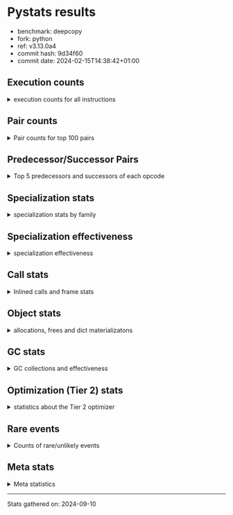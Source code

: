 
# Pystats results

- benchmark: deepcopy
- fork: python
- ref: v3.13.0a4
- commit hash: 9d34f60
- commit date: 2024-02-15T14:38:42+01:00

## Execution counts

<details>
<summary> execution counts for all instructions </summary>

|Name | Count | Self | Cumulative | Miss ratio | 
|---|---:|---:|---:|---:|
| LOAD_FAST | 503,443,480 | 20.7% | 20.7% |  |
| STORE_FAST | 251,129,980 | 10.3% | 31.0% |  |
| LOAD_FAST_LOAD_FAST | 221,023,140 | 9.1% | 40.1% |  |
| LOAD_GLOBAL_BUILTIN | 122,674,900 | 5.0% | 45.1% |  |
| POP_JUMP_IF_FALSE | 99,737,600 | 4.1% | 49.2% |  |
| RESUME_CHECK | 98,508,880 | 4.0% | 53.3% | 0.0% |
| LOAD_ATTR_METHOD_NO_DICT | 94,658,280 | 3.9% | 57.2% |  |
| RETURN_VALUE | 88,351,300 | 3.6% | 60.8% |  |
| IS_OP | 87,081,180 | 3.6% | 64.4% |  |
| CALL_METHOD_DESCRIPTOR_FAST | 84,541,320 | 3.5% | 67.8% |  |
| CALL_BUILTIN_O | 82,697,800 | 3.4% | 71.2% |  |
| PUSH_NULL | 73,487,300 | 3.0% | 74.3% |  |
| LOAD_GLOBAL_MODULE | 57,263,980 | 2.4% | 76.6% |  |
| CALL_PY_WITH_DEFAULTS | 53,873,260 | 2.2% | 78.8% | 13.8% |
| POP_JUMP_IF_NONE | 50,257,940 | 2.1% | 80.9% |  |
| POP_JUMP_IF_NOT_NONE | 45,629,440 | 1.9% | 82.8% |  |
| JUMP_FORWARD | 45,301,780 | 1.9% | 84.6% |  |
| CALL_TYPE_1 | 41,451,460 | 1.7% | 86.3% |  |
| CALL_PY_EXACT_ARGS | 41,078,600 | 1.7% | 88.0% | 14.6% |
| ENTER_EXECUTOR | 36,367,580 | 1.5% | 89.5% |  |
| POP_TOP | 32,031,020 | 1.3% | 90.8% |  |
| STORE_SUBSCR_DICT | 27,729,600 | 1.1% | 92.0% |  |
| LOAD_CONST | 11,881,120 | 0.5% | 92.4% |  |
| GET_ITER | 10,363,780 | 0.4% | 92.9% |  |
| RETURN_CONST | 8,929,520 | 0.4% | 93.2% |  |
| NOP | 8,888,580 | 0.4% | 93.6% |  |
| BINARY_SUBSCR_DICT | 8,888,220 | 0.4% | 94.0% |  |
| BUILD_LIST | 8,847,940 | 0.4% | 94.3% |  |
| TO_BOOL_BOOL | 8,847,100 | 0.4% | 94.7% |  |
| LOAD_DEREF | 7,578,400 | 0.3% | 95.0% |  |
| CALL | 7,462,220 | 0.3% | 95.3% |  |
| LOAD_ATTR | 6,353,200 | 0.3% | 95.6% |  |
| CALL_BUILTIN_FAST | 6,348,600 | 0.3% | 95.8% |  |
| BUILD_MAP | 6,307,920 | 0.3% | 96.1% |  |
| FOR_ITER_TUPLE | 5,817,300 | 0.2% | 96.3% |  |
| LOAD_ATTR_MODULE | 5,654,520 | 0.2% | 96.6% |  |
| FOR_ITER_LIST | 5,079,560 | 0.2% | 96.8% |  |
| CALL_LIST_APPEND | 5,078,980 | 0.2% | 97.0% |  |
| FOR_ITER | 5,042,040 | 0.2% | 97.2% |  |
| STORE_FAST_STORE_FAST | 5,038,820 | 0.2% | 97.4% |  |
| UNPACK_SEQUENCE_TWO_TUPLE | 5,038,720 | 0.2% | 97.6% |  |
| CHECK_EXC_MATCH | 3,809,280 | 0.2% | 97.8% |  |
| POP_EXCEPT | 3,809,280 | 0.2% | 97.9% |  |
| PUSH_EXC_INFO | 3,809,280 | 0.2% | 98.1% |  |
| LIST_APPEND | 3,809,280 | 0.2% | 98.2% |  |
| CALL_FUNCTION_EX | 3,768,800 | 0.2% | 98.4% |  |
| CALL_METHOD_DESCRIPTOR_NOARGS | 3,768,260 | 0.2% | 98.5% |  |
| INTERPRETER_EXIT | 2,539,700 | 0.1% | 98.6% |  |
| MAKE_CELL | 2,539,600 | 0.1% | 98.7% |  |
| SWAP | 2,539,520 | 0.1% | 98.9% |  |
| LIST_EXTEND | 2,498,960 | 0.1% | 99.0% |  |
| CALL_INTRINSIC_1 | 2,498,800 | 0.1% | 99.1% |  |
| CALL_ISINSTANCE | 2,498,500 | 0.1% | 99.2% |  |
| BINARY_OP_SUBTRACT_FLOAT | 2,457,680 | 0.1% | 99.3% |  |
| BINARY_OP_ADD_FLOAT | 2,457,560 | 0.1% | 99.4% | 0.0% |
| TO_BOOL | 1,271,080 | 0.1% | 99.4% |  |
| STORE_FAST_LOAD_FAST | 1,270,200 | 0.1% | 99.5% |  |
| COPY_FREE_VARS | 1,270,080 | 0.1% | 99.5% |  |
| BUILD_TUPLE | 1,270,000 | 0.1% | 99.6% |  |
| POP_JUMP_IF_TRUE | 1,270,000 | 0.1% | 99.6% |  |
| LOAD_FAST_AND_CLEAR | 1,269,760 | 0.1% | 99.7% |  |
| TO_BOOL_NONE | 1,269,720 | 0.1% | 99.7% |  |
| MAKE_FUNCTION | 1,229,120 | 0.1% | 99.8% |  |
| SET_FUNCTION_ATTRIBUTE | 1,228,960 | 0.1% | 99.8% |  |
| RETURN_GENERATOR | 1,228,800 | 0.1% | 99.9% |  |
| YIELD_VALUE | 1,228,800 | 0.1% | 99.9% |  |
| STORE_ATTR_INSTANCE_VALUE | 956,600 | 0.0% | 100.0% | 77.7% |
| FOR_ITER_RANGE | 289,040 | 0.0% | 100.0% |  |
| CALL_BUILTIN_CLASS | 123,420 | 0.0% | 100.0% |  |
| LOAD_ATTR_INSTANCE_VALUE | 123,120 | 0.0% | 100.0% |  |
| STORE_SUBSCR_LIST_INT | 123,120 | 0.0% | 100.0% |  |
| LOAD_ATTR_METHOD_WITH_VALUES | 41,000 | 0.0% | 100.0% | 7.8% |
| CALL_TUPLE_1 | 40,940 | 0.0% | 100.0% |  |
| JUMP_BACKWARD | 5,440 | 0.0% | 100.0% |  |
| LOAD_GLOBAL | 3,100 | 0.0% | 100.0% |  |
| STORE_SUBSCR | 680 | 0.0% | 100.0% |  |
| RESUME | 660 | 0.0% | 100.0% | 3.0% |
| BINARY_OP | 440 | 0.0% | 100.0% |  |
| STORE_NAME | 400 | 0.0% | 100.0% |  |
| STORE_ATTR | 300 | 0.0% | 100.0% |  |
| BINARY_SUBSCR | 200 | 0.0% | 100.0% |  |
| UNPACK_SEQUENCE | 200 | 0.0% | 100.0% |  |
| BUILD_CONST_KEY_MAP | 160 | 0.0% | 100.0% |  |
| CALL_ALLOC_AND_ENTER_INIT | 120 | 0.0% | 100.0% | 33.3% |
| EXIT_INIT_CHECK | 80 | 0.0% | 100.0% |  |
| LOAD_BUILD_CLASS | 80 | 0.0% | 100.0% |  |
| LOAD_NAME | 80 | 0.0% | 100.0% |  |
| STORE_DEREF | 80 | 0.0% | 100.0% |  |
| CALL_BUILTIN_FAST_WITH_KEYWORDS | 60 | 0.0% | 100.0% |  |


</details>

## Pair counts

<details>
<summary> Pair counts for top 100 pairs </summary>

|Pair | Count | Self | Cumulative | 
|---|---:|---:|---:|
| LOAD_GLOBAL_BUILTIN LOAD_FAST | 113,704,480 | 4.7% | 4.7% |
| STORE_FAST LOAD_FAST | 104,653,540 | 4.3% | 9.0% |
| LOAD_FAST RETURN_VALUE | 87,081,220 | 3.6% | 12.5% |
| LOAD_FAST_LOAD_FAST IS_OP | 85,811,420 | 3.5% | 16.1% |
| IS_OP POP_JUMP_IF_FALSE | 84,541,440 | 3.5% | 19.5% |
| CALL_METHOD_DESCRIPTOR_FAST STORE_FAST | 84,541,320 | 3.5% | 23.0% |
| LOAD_FAST CALL_BUILTIN_O | 64,634,160 | 2.7% | 25.7% |
| PUSH_NULL LOAD_FAST_LOAD_FAST | 57,755,120 | 2.4% | 28.0% |
| CALL_PY_WITH_DEFAULTS RESUME_CHECK | 53,733,060 | 2.2% | 30.3% |
| LOAD_FAST PUSH_NULL | 51,570,280 | 2.1% | 32.4% |
| STORE_FAST LOAD_FAST_LOAD_FAST | 50,955,220 | 2.1% | 34.5% |
| LOAD_FAST POP_JUMP_IF_NONE | 50,257,940 | 2.1% | 36.5% |
| LOAD_ATTR_METHOD_NO_DICT LOAD_FAST | 47,800,160 | 2.0% | 38.5% |
| POP_JUMP_IF_NONE LOAD_FAST | 47,718,400 | 2.0% | 40.5% |
| CALL_BUILTIN_O STORE_FAST | 46,899,100 | 1.9% | 42.4% |
| LOAD_FAST LOAD_ATTR_METHOD_NO_DICT | 46,858,000 | 1.9% | 44.3% |
| RETURN_VALUE STORE_FAST | 46,489,680 | 1.9% | 46.2% |
| LOAD_FAST POP_JUMP_IF_NOT_NONE | 45,629,440 | 1.9% | 48.1% |
| RESUME_CHECK LOAD_GLOBAL_BUILTIN | 45,629,320 | 1.9% | 50.0% |
| STORE_FAST JUMP_FORWARD | 43,991,040 | 1.8% | 51.8% |
| STORE_FAST LOAD_GLOBAL_MODULE | 43,910,440 | 1.8% | 53.6% |
| POP_JUMP_IF_NOT_NONE LOAD_FAST | 43,089,920 | 1.8% | 55.3% |
| LOAD_ATTR_METHOD_NO_DICT LOAD_FAST_LOAD_FAST | 43,089,860 | 1.8% | 57.1% |
| LOAD_FAST_LOAD_FAST CALL_METHOD_DESCRIPTOR_FAST | 43,089,800 | 1.8% | 58.9% |
| POP_JUMP_IF_FALSE LOAD_GLOBAL_BUILTIN | 42,680,060 | 1.8% | 60.6% |
| POP_JUMP_IF_FALSE LOAD_FAST | 41,861,120 | 1.7% | 62.4% |
| CALL_TYPE_1 STORE_FAST | 41,451,460 | 1.7% | 64.1% |
| LOAD_FAST CALL_METHOD_DESCRIPTOR_FAST | 41,451,400 | 1.7% | 65.8% |
| LOAD_FAST CALL_TYPE_1 | 41,451,400 | 1.7% | 67.5% |
| LOAD_GLOBAL_MODULE LOAD_ATTR_METHOD_NO_DICT | 41,451,400 | 1.7% | 69.2% |
| JUMP_FORWARD LOAD_FAST_LOAD_FAST | 40,181,760 | 1.7% | 70.8% |
| CALL_PY_EXACT_ARGS RESUME_CHECK | 39,737,040 | 1.6% | 72.5% |
| LOAD_FAST_LOAD_FAST CALL_PY_EXACT_ARGS | 39,696,000 | 1.6% | 74.1% |
| RESUME_CHECK LOAD_FAST | 36,372,320 | 1.5% | 75.6% |
| LOAD_FAST_LOAD_FAST CALL_PY_WITH_DEFAULTS | 25,677,040 | 1.1% | 76.6% |
| ENTER_EXECUTOR CALL_PY_WITH_DEFAULTS | 23,099,120 | 0.9% | 77.6% |
| POP_TOP ENTER_EXECUTOR | 18,021,380 | 0.7% | 78.3% |
| CALL_BUILTIN_O POP_TOP | 16,793,560 | 0.7% | 79.0% |
| RETURN_VALUE CALL_BUILTIN_O | 16,793,520 | 0.7% | 79.7% |
| LOAD_FAST LOAD_GLOBAL_BUILTIN | 15,195,640 | 0.6% | 80.3% |
| POP_TOP LOAD_FAST | 11,427,840 | 0.5% | 80.8% |
| PUSH_NULL LOAD_FAST | 11,265,920 | 0.5% | 81.3% |
| CALL_BUILTIN_O STORE_SUBSCR_DICT | 10,116,720 | 0.4% | 81.7% |
| RETURN_VALUE LOAD_FAST_LOAD_FAST | 9,994,240 | 0.4% | 82.1% |
| LOAD_FAST_LOAD_FAST PUSH_NULL | 9,994,240 | 0.4% | 82.5% |
| RETURN_VALUE STORE_SUBSCR_DICT | 9,994,120 | 0.4% | 82.9% |
| STORE_SUBSCR_DICT ENTER_EXECUTOR | 9,993,220 | 0.4% | 83.3% |
| NOP LOAD_FAST | 8,888,320 | 0.4% | 83.7% |
| LOAD_GLOBAL_MODULE LOAD_FAST_LOAD_FAST | 8,888,220 | 0.4% | 84.1% |
| CALL_BUILTIN_O BINARY_SUBSCR_DICT | 8,888,120 | 0.4% | 84.4% |
| TO_BOOL_BOOL POP_JUMP_IF_FALSE | 8,847,100 | 0.4% | 84.8% |
| RETURN_CONST POP_TOP | 7,659,520 | 0.3% | 85.1% |
| LOAD_FAST_LOAD_FAST LOAD_FAST | 7,618,640 | 0.3% | 85.4% |
| POP_JUMP_IF_FALSE LOAD_FAST_LOAD_FAST | 7,618,560 | 0.3% | 85.7% |
| RESUME_CHECK NOP | 7,618,500 | 0.3% | 86.0% |
| LOAD_FAST STORE_SUBSCR_DICT | 7,618,440 | 0.3% | 86.3% |
| STORE_SUBSCR_DICT LOAD_GLOBAL_MODULE | 7,618,440 | 0.3% | 86.7% |
| STORE_SUBSCR_DICT LOAD_FAST | 7,577,460 | 0.3% | 87.0% |
| BUILD_MAP STORE_FAST | 6,307,840 | 0.3% | 87.2% |
| LOAD_FAST_LOAD_FAST LOAD_GLOBAL_BUILTIN | 6,307,640 | 0.3% | 87.5% |
| LOAD_ATTR_MODULE PUSH_NULL | 5,654,520 | 0.2% | 87.7% |
| LOAD_GLOBAL_MODULE LOAD_ATTR_MODULE | 5,654,220 | 0.2% | 88.0% |
| LOAD_FAST LOAD_ATTR | 5,079,340 | 0.2% | 88.2% |
| CALL_LIST_APPEND RETURN_CONST | 5,078,980 | 0.2% | 88.4% |
| LOAD_FAST CALL_LIST_APPEND | 5,078,920 | 0.2% | 88.6% |
| BINARY_SUBSCR_DICT LOAD_ATTR_METHOD_NO_DICT | 5,078,920 | 0.2% | 88.8% |
| JUMP_FORWARD LOAD_GLOBAL_BUILTIN | 5,078,820 | 0.2% | 89.0% |
| UNPACK_SEQUENCE_TWO_TUPLE STORE_FAST_STORE_FAST | 5,038,720 | 0.2% | 89.2% |
| FOR_ITER UNPACK_SEQUENCE_TWO_TUPLE | 5,038,620 | 0.2% | 89.4% |
| GET_ITER FOR_ITER | 5,038,260 | 0.2% | 89.6% |
| BUILD_LIST LOAD_FAST | 5,038,080 | 0.2% | 89.8% |
| LOAD_FAST GET_ITER | 5,038,080 | 0.2% | 90.0% |
| ENTER_EXECUTOR LOAD_FAST | 4,996,580 | 0.2% | 90.2% |
| LOAD_FAST LOAD_CONST | 3,809,300 | 0.2% | 90.4% |
| CHECK_EXC_MATCH POP_JUMP_IF_FALSE | 3,809,280 | 0.2% | 90.6% |
| RETURN_VALUE LIST_APPEND | 3,809,280 | 0.2% | 90.7% |
| POP_JUMP_IF_FALSE POP_TOP | 3,809,280 | 0.2% | 90.9% |
| BINARY_SUBSCR_DICT PUSH_EXC_INFO | 3,809,180 | 0.2% | 91.0% |
| LOAD_GLOBAL_BUILTIN CHECK_EXC_MATCH | 3,809,180 | 0.2% | 91.2% |
| CALL_BUILTIN_FAST STORE_FAST | 3,809,160 | 0.2% | 91.3% |
| PUSH_EXC_INFO LOAD_GLOBAL_BUILTIN | 3,809,080 | 0.2% | 91.5% |
| LOAD_CONST CALL_BUILTIN_FAST | 3,809,040 | 0.2% | 91.6% |
| LOAD_FAST TO_BOOL_BOOL | 3,809,040 | 0.2% | 91.8% |
| LIST_APPEND ENTER_EXECUTOR | 3,808,600 | 0.2% | 92.0% |
| STORE_FAST_STORE_FAST LOAD_FAST | 3,768,840 | 0.2% | 92.1% |
| LOAD_FAST BUILD_LIST | 3,768,640 | 0.2% | 92.3% |
| LOAD_FAST LOAD_DEREF | 3,768,320 | 0.2% | 92.4% |
| CALL_METHOD_DESCRIPTOR_NOARGS GET_ITER | 3,768,260 | 0.2% | 92.6% |
| RESUME_CHECK BUILD_MAP | 3,768,260 | 0.2% | 92.7% |
| LOAD_ATTR_METHOD_NO_DICT CALL_METHOD_DESCRIPTOR_NOARGS | 3,768,200 | 0.2% | 92.9% |
| PUSH_NULL CALL | 3,196,460 | 0.1% | 93.0% |
| ENTER_EXECUTOR FOR_ITER_TUPLE | 3,153,140 | 0.1% | 93.1% |
| FOR_ITER_TUPLE STORE_FAST | 2,662,980 | 0.1% | 93.3% |
| FOR_ITER_LIST STORE_FAST | 2,540,040 | 0.1% | 93.4% |
| LOAD_CONST LOAD_CONST | 2,539,760 | 0.1% | 93.5% |
| BUILD_LIST STORE_FAST | 2,539,540 | 0.1% | 93.6% |
| RESUME_CHECK BUILD_LIST | 2,539,540 | 0.1% | 93.7% |
| POP_EXCEPT RETURN_CONST | 2,539,520 | 0.1% | 93.8% |
| LOAD_ATTR STORE_FAST | 2,539,520 | 0.1% | 93.9% |
| POP_JUMP_IF_NOT_NONE BUILD_MAP | 2,539,520 | 0.1% | 94.0% |


</details>

## Predecessor/Successor Pairs

<details>
<summary> Top 5 predecessors and successors of each opcode </summary>

### BINARY_SUBSCR

<details>
<summary> Successors and predecessors for BINARY_SUBSCR </summary>

|Predecessors | Count | Percentage | 
|---|---:|---:|
| CALL | 100 | 50.0% |
| CALL_BUILTIN_O | 100 | 50.0% |

|Successors | Count | Percentage | 
|---|---:|---:|
| PUSH_EXC_INFO | 100 | 50.0% |
| BINARY_SUBSCR_DICT | 100 | 50.0% |


</details>

### CHECK_EXC_MATCH

<details>
<summary> Successors and predecessors for CHECK_EXC_MATCH </summary>

|Predecessors | Count | Percentage | 
|---|---:|---:|
| LOAD_GLOBAL_BUILTIN | 3,809,180 | 100.0% |
| LOAD_GLOBAL | 100 | 0.0% |

|Successors | Count | Percentage | 
|---|---:|---:|
| POP_JUMP_IF_FALSE | 3,809,280 | 100.0% |


</details>

### GET_ITER

<details>
<summary> Successors and predecessors for GET_ITER </summary>

|Predecessors | Count | Percentage | 
|---|---:|---:|
| LOAD_FAST | 5,038,080 | 48.6% |
| CALL_METHOD_DESCRIPTOR_NOARGS | 3,768,260 | 36.4% |
| CALL | 1,269,920 | 12.3% |
| LOAD_CONST | 164,100 | 1.6% |
| CALL_BUILTIN_CLASS | 123,420 | 1.2% |

|Successors | Count | Percentage | 
|---|---:|---:|
| FOR_ITER | 5,038,260 | 48.6% |
| FOR_ITER_LIST | 2,539,480 | 24.5% |
| LOAD_FAST_AND_CLEAR | 1,269,760 | 12.3% |
| CALL_PY_EXACT_ARGS | 1,228,760 | 11.9% |
| FOR_ITER_TUPLE | 164,060 | 1.6% |


</details>

### NOP

<details>
<summary> Successors and predecessors for NOP </summary>

|Predecessors | Count | Percentage | 
|---|---:|---:|
| RESUME_CHECK | 7,618,500 | 85.7% |
| STORE_FAST | 1,269,760 | 14.3% |
| POP_TOP | 240 | 0.0% |
| RESUME | 60 | 0.0% |
| JUMP_FORWARD | 20 | 0.0% |

|Successors | Count | Percentage | 
|---|---:|---:|
| LOAD_FAST | 8,888,320 | 100.0% |
| LOAD_DEREF | 240 | 0.0% |
| LOAD_FAST_LOAD_FAST | 20 | 0.0% |


</details>

### POP_EXCEPT

<details>
<summary> Successors and predecessors for POP_EXCEPT </summary>

|Predecessors | Count | Percentage | 
|---|---:|---:|
| STORE_SUBSCR_DICT | 2,539,460 | 66.7% |
| POP_TOP | 1,269,760 | 33.3% |
| STORE_SUBSCR | 60 | 0.0% |

|Successors | Count | Percentage | 
|---|---:|---:|
| RETURN_CONST | 2,539,520 | 66.7% |
| JUMP_FORWARD | 1,269,760 | 33.3% |


</details>

### POP_TOP

<details>
<summary> Successors and predecessors for POP_TOP </summary>

|Predecessors | Count | Percentage | 
|---|---:|---:|
| CALL_BUILTIN_O | 16,793,560 | 52.4% |
| RETURN_CONST | 7,659,520 | 23.9% |
| POP_JUMP_IF_FALSE | 3,809,280 | 11.9% |
| CALL | 1,270,100 | 4.0% |
| CACHE | 1,228,800 | 3.8% |

|Successors | Count | Percentage | 
|---|---:|---:|
| ENTER_EXECUTOR | 18,021,380 | 56.3% |
| LOAD_FAST | 11,427,840 | 35.7% |
| POP_EXCEPT | 1,269,760 | 4.0% |
| RESUME_CHECK | 1,228,780 | 3.8% |
| RETURN_CONST | 41,020 | 0.1% |


</details>

### PUSH_EXC_INFO

<details>
<summary> Successors and predecessors for PUSH_EXC_INFO </summary>

|Predecessors | Count | Percentage | 
|---|---:|---:|
| BINARY_SUBSCR_DICT | 3,809,180 | 100.0% |
| BINARY_SUBSCR | 100 | 0.0% |

|Successors | Count | Percentage | 
|---|---:|---:|
| LOAD_GLOBAL_BUILTIN | 3,809,080 | 100.0% |
| LOAD_GLOBAL | 200 | 0.0% |


</details>

### PUSH_NULL

<details>
<summary> Successors and predecessors for PUSH_NULL </summary>

|Predecessors | Count | Percentage | 
|---|---:|---:|
| LOAD_FAST | 51,570,280 | 70.2% |
| LOAD_FAST_LOAD_FAST | 9,994,240 | 13.6% |
| LOAD_ATTR_MODULE | 5,654,520 | 7.7% |
| LOAD_DEREF | 2,499,120 | 3.4% |
| LOAD_ATTR | 2,498,860 | 3.4% |

|Successors | Count | Percentage | 
|---|---:|---:|
| LOAD_FAST_LOAD_FAST | 57,755,120 | 78.6% |
| LOAD_FAST | 11,265,920 | 15.3% |
| CALL | 3,196,460 | 4.3% |
| LOAD_CONST | 1,269,760 | 1.7% |
| CALL_ALLOC_AND_ENTER_INIT | 40 | 0.0% |


</details>

### RETURN_VALUE

<details>
<summary> Successors and predecessors for RETURN_VALUE </summary>

|Predecessors | Count | Percentage | 
|---|---:|---:|
| LOAD_FAST | 87,081,220 | 98.6% |
| CALL_FUNCTION_EX | 1,228,800 | 1.4% |
| BUILD_TUPLE | 40,960 | 0.0% |
| RETURN_VALUE | 240 | 0.0% |
| EXIT_INIT_CHECK | 80 | 0.0% |

|Successors | Count | Percentage | 
|---|---:|---:|
| STORE_FAST | 46,489,680 | 52.6% |
| CALL_BUILTIN_O | 16,793,520 | 19.0% |
| LOAD_FAST_LOAD_FAST | 9,994,240 | 11.3% |
| STORE_SUBSCR_DICT | 9,994,120 | 11.3% |
| LIST_APPEND | 3,809,280 | 4.3% |


</details>

### STORE_SUBSCR

<details>
<summary> Successors and predecessors for STORE_SUBSCR </summary>

|Predecessors | Count | Percentage | 
|---|---:|---:|
| CALL | 200 | 29.4% |
| CALL_BUILTIN_O | 200 | 29.4% |
| RETURN_VALUE | 120 | 17.6% |
| LOAD_FAST | 120 | 17.6% |
| LOAD_CONST | 40 | 5.9% |

|Successors | Count | Percentage | 
|---|---:|---:|
| STORE_SUBSCR_DICT | 320 | 47.1% |
| LOAD_FAST | 140 | 20.6% |
| POP_EXCEPT | 60 | 8.8% |
| JUMP_BACKWARD | 60 | 8.8% |
| LOAD_GLOBAL | 60 | 8.8% |


</details>

### TO_BOOL

<details>
<summary> Successors and predecessors for TO_BOOL </summary>

|Predecessors | Count | Percentage | 
|---|---:|---:|
| LOAD_FAST | 1,270,080 | 99.9% |
| TO_BOOL | 700 | 0.1% |
| CALL | 160 | 0.0% |
| CALL_BUILTIN_FAST | 80 | 0.0% |
| CALL_ISINSTANCE | 60 | 0.0% |

|Successors | Count | Percentage | 
|---|---:|---:|
| POP_JUMP_IF_FALSE | 1,270,060 | 99.9% |
| TO_BOOL | 700 | 0.1% |
| TO_BOOL_BOOL | 260 | 0.0% |
| TO_BOOL_NONE | 40 | 0.0% |
| POP_JUMP_IF_TRUE | 20 | 0.0% |


</details>

### BINARY_OP

<details>
<summary> Successors and predecessors for BINARY_OP </summary>

|Predecessors | Count | Percentage | 
|---|---:|---:|
| LOAD_CONST | 160 | 36.4% |
| LOAD_FAST | 160 | 36.4% |
| BINARY_OP | 80 | 18.2% |
| BINARY_OP_SUBTRACT_FLOAT | 40 | 9.1% |

|Successors | Count | Percentage | 
|---|---:|---:|
| STORE_FAST | 160 | 36.4% |
| BINARY_OP | 80 | 18.2% |
| LOAD_CONST | 80 | 18.2% |
| BINARY_OP_SUBTRACT_FLOAT | 80 | 18.2% |
| BINARY_OP_ADD_FLOAT | 40 | 9.1% |


</details>

### BUILD_CONST_KEY_MAP

<details>
<summary> Successors and predecessors for BUILD_CONST_KEY_MAP </summary>

|Predecessors | Count | Percentage | 
|---|---:|---:|
| LOAD_CONST | 160 | 100.0% |

|Successors | Count | Percentage | 
|---|---:|---:|
| STORE_FAST | 160 | 100.0% |


</details>

### BUILD_LIST

<details>
<summary> Successors and predecessors for BUILD_LIST </summary>

|Predecessors | Count | Percentage | 
|---|---:|---:|
| LOAD_FAST | 3,768,640 | 42.6% |
| RESUME_CHECK | 2,539,540 | 28.7% |
| LOAD_FAST_LOAD_FAST | 1,269,760 | 14.4% |
| SWAP | 1,269,760 | 14.4% |
| LOAD_CONST | 160 | 0.0% |

|Successors | Count | Percentage | 
|---|---:|---:|
| LOAD_FAST | 5,038,080 | 56.9% |
| STORE_FAST | 2,539,540 | 28.7% |
| SWAP | 1,269,760 | 14.4% |
| LOAD_CONST | 320 | 0.0% |
| LOAD_DEREF | 240 | 0.0% |


</details>

### BUILD_MAP

<details>
<summary> Successors and predecessors for BUILD_MAP </summary>

|Predecessors | Count | Percentage | 
|---|---:|---:|
| RESUME_CHECK | 3,768,260 | 59.7% |
| POP_JUMP_IF_NOT_NONE | 2,539,520 | 40.3% |
| LOAD_CONST | 80 | 0.0% |
| RESUME | 60 | 0.0% |

|Successors | Count | Percentage | 
|---|---:|---:|
| STORE_FAST | 6,307,840 | 100.0% |
| LOAD_CONST | 80 | 0.0% |


</details>

### BUILD_TUPLE

<details>
<summary> Successors and predecessors for BUILD_TUPLE </summary>

|Predecessors | Count | Percentage | 
|---|---:|---:|
| LOAD_FAST | 1,229,040 | 96.8% |
| LOAD_ATTR | 40,960 | 3.2% |

|Successors | Count | Percentage | 
|---|---:|---:|
| LOAD_CONST | 1,228,960 | 96.8% |
| RETURN_VALUE | 40,960 | 3.2% |
| LOAD_FAST | 80 | 0.0% |


</details>

### CALL

<details>
<summary> Successors and predecessors for CALL </summary>

|Predecessors | Count | Percentage | 
|---|---:|---:|
| PUSH_NULL | 3,196,460 | 42.8% |
| ENTER_EXECUTOR | 1,719,340 | 23.0% |
| LOAD_FAST | 1,271,280 | 17.0% |
| LOAD_FAST_LOAD_FAST | 1,270,520 | 17.0% |
| CALL | 3,540 | 0.0% |

|Successors | Count | Percentage | 
|---|---:|---:|
| STORE_FAST | 2,458,240 | 32.9% |
| LOAD_FAST | 2,457,760 | 32.9% |
| POP_TOP | 1,270,100 | 17.0% |
| GET_ITER | 1,269,920 | 17.0% |
| CALL | 3,540 | 0.0% |


</details>

### CALL_FUNCTION_EX

<details>
<summary> Successors and predecessors for CALL_FUNCTION_EX </summary>

|Predecessors | Count | Percentage | 
|---|---:|---:|
| CALL_INTRINSIC_1 | 2,498,800 | 66.3% |
| LOAD_FAST | 1,270,000 | 33.7% |

|Successors | Count | Percentage | 
|---|---:|---:|
| MAKE_CELL | 1,269,840 | 33.7% |
| RESUME_CHECK | 1,228,900 | 32.6% |
| RETURN_VALUE | 1,228,800 | 32.6% |
| STORE_FAST | 40,960 | 1.1% |
| COPY_FREE_VARS | 240 | 0.0% |


</details>

### CALL_INTRINSIC_1

<details>
<summary> Successors and predecessors for CALL_INTRINSIC_1 </summary>

|Predecessors | Count | Percentage | 
|---|---:|---:|
| LIST_EXTEND | 2,498,800 | 100.0% |

|Successors | Count | Percentage | 
|---|---:|---:|
| CALL_FUNCTION_EX | 2,498,800 | 100.0% |


</details>

### COPY_FREE_VARS

<details>
<summary> Successors and predecessors for COPY_FREE_VARS </summary>

|Predecessors | Count | Percentage | 
|---|---:|---:|
| CALL_PY_EXACT_ARGS | 1,228,780 | 96.7% |
| CACHE | 41,040 | 3.2% |
| CALL_FUNCTION_EX | 240 | 0.0% |
| CALL | 20 | 0.0% |

|Successors | Count | Percentage | 
|---|---:|---:|
| RETURN_GENERATOR | 1,228,800 | 96.7% |
| RESUME_CHECK | 41,180 | 3.2% |
| RESUME | 100 | 0.0% |


</details>

### ENTER_EXECUTOR

<details>
<summary> Successors and predecessors for ENTER_EXECUTOR </summary>

|Predecessors | Count | Percentage | 
|---|---:|---:|
| POP_TOP | 18,021,380 | 49.6% |
| STORE_SUBSCR_DICT | 9,993,220 | 27.5% |
| LIST_APPEND | 3,808,600 | 10.5% |
| STORE_FAST | 2,538,160 | 7.0% |
| POP_JUMP_IF_TRUE | 1,228,680 | 3.4% |

|Successors | Count | Percentage | 
|---|---:|---:|
| CALL_PY_WITH_DEFAULTS | 23,099,120 | 63.5% |
| LOAD_FAST | 4,996,580 | 13.7% |
| FOR_ITER_TUPLE | 3,153,140 | 8.7% |
| FOR_ITER_LIST | 2,539,440 | 7.0% |
| CALL | 1,719,340 | 4.7% |


</details>

### FOR_ITER

<details>
<summary> Successors and predecessors for FOR_ITER </summary>

|Predecessors | Count | Percentage | 
|---|---:|---:|
| GET_ITER | 5,038,260 | 99.9% |
| FOR_ITER | 2,200 | 0.0% |
| JUMP_BACKWARD | 1,520 | 0.0% |
| SWAP | 40 | 0.0% |
| LOAD_FAST | 20 | 0.0% |

|Successors | Count | Percentage | 
|---|---:|---:|
| UNPACK_SEQUENCE_TWO_TUPLE | 5,038,620 | 99.9% |
| FOR_ITER | 2,200 | 0.0% |
| LOAD_FAST | 540 | 0.0% |
| STORE_FAST | 200 | 0.0% |
| UNPACK_SEQUENCE | 200 | 0.0% |


</details>

### IS_OP

<details>
<summary> Successors and predecessors for IS_OP </summary>

|Predecessors | Count | Percentage | 
|---|---:|---:|
| LOAD_FAST_LOAD_FAST | 85,811,420 | 98.5% |
| LOAD_CONST | 1,269,760 | 1.5% |

|Successors | Count | Percentage | 
|---|---:|---:|
| POP_JUMP_IF_FALSE | 84,541,440 | 97.1% |
| POP_JUMP_IF_TRUE | 1,269,980 | 1.5% |
| STORE_FAST | 1,269,760 | 1.5% |


</details>

### JUMP_BACKWARD

<details>
<summary> Successors and predecessors for JUMP_BACKWARD </summary>

|Predecessors | Count | Percentage | 
|---|---:|---:|
| STORE_FAST | 1,360 | 25.0% |
| POP_TOP | 1,020 | 18.8% |
| STORE_SUBSCR_DICT | 960 | 17.6% |
| LIST_APPEND | 680 | 12.5% |
| FOR_ITER_TUPLE | 680 | 12.5% |

|Successors | Count | Percentage | 
|---|---:|---:|
| FOR_ITER | 1,520 | 27.9% |
| FOR_ITER_RANGE | 1,500 | 27.6% |
| FOR_ITER_TUPLE | 1,500 | 27.6% |
| FOR_ITER_LIST | 600 | 11.0% |
| ENTER_EXECUTOR | 320 | 5.9% |


</details>

### JUMP_FORWARD

<details>
<summary> Successors and predecessors for JUMP_FORWARD </summary>

|Predecessors | Count | Percentage | 
|---|---:|---:|
| STORE_FAST | 43,991,040 | 97.1% |
| POP_EXCEPT | 1,269,760 | 2.8% |
| POP_TOP | 40,960 | 0.1% |
| POP_JUMP_IF_TRUE | 20 | 0.0% |

|Successors | Count | Percentage | 
|---|---:|---:|
| LOAD_FAST_LOAD_FAST | 40,181,760 | 88.7% |
| LOAD_GLOBAL_BUILTIN | 5,078,820 | 11.2% |
| LOAD_FAST | 40,960 | 0.1% |
| LOAD_GLOBAL | 220 | 0.0% |
| NOP | 20 | 0.0% |


</details>

### LIST_APPEND

<details>
<summary> Successors and predecessors for LIST_APPEND </summary>

|Predecessors | Count | Percentage | 
|---|---:|---:|
| RETURN_VALUE | 3,809,280 | 100.0% |

|Successors | Count | Percentage | 
|---|---:|---:|
| ENTER_EXECUTOR | 3,808,600 | 100.0% |
| JUMP_BACKWARD | 680 | 0.0% |


</details>

### LIST_EXTEND

<details>
<summary> Successors and predecessors for LIST_EXTEND </summary>

|Predecessors | Count | Percentage | 
|---|---:|---:|
| LOAD_FAST | 2,498,560 | 100.0% |
| LOAD_DEREF | 240 | 0.0% |
| LOAD_CONST | 160 | 0.0% |

|Successors | Count | Percentage | 
|---|---:|---:|
| CALL_INTRINSIC_1 | 2,498,800 | 100.0% |
| LOAD_CONST | 160 | 0.0% |


</details>

### LOAD_ATTR

<details>
<summary> Successors and predecessors for LOAD_ATTR </summary>

|Predecessors | Count | Percentage | 
|---|---:|---:|
| LOAD_FAST | 5,079,340 | 79.9% |
| LOAD_GLOBAL_MODULE | 1,270,080 | 20.0% |
| LOAD_ATTR | 3,220 | 0.1% |
| LOAD_GLOBAL | 400 | 0.0% |
| BINARY_SUBSCR_DICT | 120 | 0.0% |

|Successors | Count | Percentage | 
|---|---:|---:|
| STORE_FAST | 2,539,520 | 40.0% |
| PUSH_NULL | 2,498,860 | 39.3% |
| LOAD_ATTR_METHOD_NO_DICT | 1,269,960 | 20.0% |
| BUILD_TUPLE | 40,960 | 0.6% |
| LOAD_ATTR | 3,220 | 0.1% |


</details>

### LOAD_CONST

<details>
<summary> Successors and predecessors for LOAD_CONST </summary>

|Predecessors | Count | Percentage | 
|---|---:|---:|
| LOAD_FAST | 3,809,300 | 32.1% |
| LOAD_CONST | 2,539,760 | 21.4% |
| LOAD_DEREF | 1,310,720 | 11.0% |
| PUSH_NULL | 1,269,760 | 10.7% |
| BUILD_TUPLE | 1,228,960 | 10.3% |

|Successors | Count | Percentage | 
|---|---:|---:|
| CALL_BUILTIN_FAST | 3,809,040 | 32.1% |
| LOAD_CONST | 2,539,760 | 21.4% |
| IS_OP | 1,269,760 | 10.7% |
| CALL_BUILTIN_O | 1,269,680 | 10.7% |
| MAKE_FUNCTION | 1,229,120 | 10.3% |


</details>

### LOAD_DEREF

<details>
<summary> Successors and predecessors for LOAD_DEREF </summary>

|Predecessors | Count | Percentage | 
|---|---:|---:|
| LOAD_FAST | 3,768,320 | 49.7% |
| RESUME_CHECK | 1,310,840 | 17.3% |
| POP_JUMP_IF_FALSE | 1,269,760 | 16.8% |
| STORE_FAST | 1,228,800 | 16.2% |
| NOP | 240 | 0.0% |

|Successors | Count | Percentage | 
|---|---:|---:|
| PUSH_NULL | 2,499,120 | 33.0% |
| CALL_PY_WITH_DEFAULTS | 2,498,440 | 33.0% |
| LOAD_CONST | 1,310,720 | 17.3% |
| LOAD_GLOBAL_BUILTIN | 1,269,680 | 16.8% |
| LIST_EXTEND | 240 | 0.0% |


</details>

### LOAD_FAST

<details>
<summary> Successors and predecessors for LOAD_FAST </summary>

|Predecessors | Count | Percentage | 
|---|---:|---:|
| LOAD_GLOBAL_BUILTIN | 113,704,480 | 22.6% |
| STORE_FAST | 104,653,540 | 20.8% |
| LOAD_ATTR_METHOD_NO_DICT | 47,800,160 | 9.5% |
| POP_JUMP_IF_NONE | 47,718,400 | 9.5% |
| POP_JUMP_IF_NOT_NONE | 43,089,920 | 8.6% |

|Successors | Count | Percentage | 
|---|---:|---:|
| RETURN_VALUE | 87,081,220 | 17.3% |
| CALL_BUILTIN_O | 64,634,160 | 12.8% |
| PUSH_NULL | 51,570,280 | 10.2% |
| POP_JUMP_IF_NONE | 50,257,940 | 10.0% |
| LOAD_ATTR_METHOD_NO_DICT | 46,858,000 | 9.3% |


</details>

### LOAD_FAST_AND_CLEAR

<details>
<summary> Successors and predecessors for LOAD_FAST_AND_CLEAR </summary>

|Predecessors | Count | Percentage | 
|---|---:|---:|
| GET_ITER | 1,269,760 | 100.0% |

|Successors | Count | Percentage | 
|---|---:|---:|
| SWAP | 1,269,760 | 100.0% |


</details>

### LOAD_FAST_LOAD_FAST

<details>
<summary> Successors and predecessors for LOAD_FAST_LOAD_FAST </summary>

|Predecessors | Count | Percentage | 
|---|---:|---:|
| PUSH_NULL | 57,755,120 | 26.1% |
| STORE_FAST | 50,955,220 | 23.1% |
| LOAD_ATTR_METHOD_NO_DICT | 43,089,860 | 19.5% |
| JUMP_FORWARD | 40,181,760 | 18.2% |
| RETURN_VALUE | 9,994,240 | 4.5% |

|Successors | Count | Percentage | 
|---|---:|---:|
| IS_OP | 85,811,420 | 38.8% |
| CALL_METHOD_DESCRIPTOR_FAST | 43,089,800 | 19.5% |
| CALL_PY_EXACT_ARGS | 39,696,000 | 18.0% |
| CALL_PY_WITH_DEFAULTS | 25,677,040 | 11.6% |
| PUSH_NULL | 9,994,240 | 4.5% |


</details>

### LOAD_GLOBAL

<details>
<summary> Successors and predecessors for LOAD_GLOBAL </summary>

|Predecessors | Count | Percentage | 
|---|---:|---:|
| STORE_FAST | 700 | 22.6% |
| LOAD_FAST | 600 | 19.4% |
| POP_JUMP_IF_FALSE | 340 | 11.0% |
| JUMP_FORWARD | 220 | 7.1% |
| PUSH_EXC_INFO | 200 | 6.5% |

|Successors | Count | Percentage | 
|---|---:|---:|
| LOAD_GLOBAL_BUILTIN | 1,020 | 32.9% |
| LOAD_FAST | 740 | 23.9% |
| LOAD_GLOBAL_MODULE | 520 | 16.8% |
| LOAD_ATTR | 400 | 12.9% |
| LOAD_FAST_LOAD_FAST | 140 | 4.5% |


</details>

### POP_JUMP_IF_FALSE

<details>
<summary> Successors and predecessors for POP_JUMP_IF_FALSE </summary>

|Predecessors | Count | Percentage | 
|---|---:|---:|
| IS_OP | 84,541,440 | 84.8% |
| TO_BOOL_BOOL | 8,847,100 | 8.9% |
| CHECK_EXC_MATCH | 3,809,280 | 3.8% |
| TO_BOOL | 1,270,060 | 1.3% |
| TO_BOOL_NONE | 1,269,720 | 1.3% |

|Successors | Count | Percentage | 
|---|---:|---:|
| LOAD_GLOBAL_BUILTIN | 42,680,060 | 42.8% |
| LOAD_FAST | 41,861,120 | 42.0% |
| LOAD_FAST_LOAD_FAST | 7,618,560 | 7.6% |
| POP_TOP | 3,809,280 | 3.8% |
| LOAD_DEREF | 1,269,760 | 1.3% |


</details>

### POP_JUMP_IF_NONE

<details>
<summary> Successors and predecessors for POP_JUMP_IF_NONE </summary>

|Predecessors | Count | Percentage | 
|---|---:|---:|
| LOAD_FAST | 50,257,940 | 100.0% |

|Successors | Count | Percentage | 
|---|---:|---:|
| LOAD_FAST | 47,718,400 | 94.9% |
| LOAD_GLOBAL_BUILTIN | 1,269,680 | 2.5% |
| LOAD_GLOBAL_MODULE | 1,269,680 | 2.5% |
| LOAD_GLOBAL | 160 | 0.0% |
| BUILD_LIST | 20 | 0.0% |


</details>

### POP_JUMP_IF_NOT_NONE

<details>
<summary> Successors and predecessors for POP_JUMP_IF_NOT_NONE </summary>

|Predecessors | Count | Percentage | 
|---|---:|---:|
| LOAD_FAST | 45,629,440 | 100.0% |

|Successors | Count | Percentage | 
|---|---:|---:|
| LOAD_FAST | 43,089,920 | 94.4% |
| BUILD_MAP | 2,539,520 | 5.6% |


</details>

### POP_JUMP_IF_TRUE

<details>
<summary> Successors and predecessors for POP_JUMP_IF_TRUE </summary>

|Predecessors | Count | Percentage | 
|---|---:|---:|
| IS_OP | 1,269,980 | 100.0% |
| TO_BOOL | 20 | 0.0% |

|Successors | Count | Percentage | 
|---|---:|---:|
| ENTER_EXECUTOR | 1,228,680 | 96.7% |
| LOAD_GLOBAL_BUILTIN | 40,920 | 3.2% |
| JUMP_BACKWARD | 340 | 0.0% |
| LOAD_GLOBAL | 40 | 0.0% |
| JUMP_FORWARD | 20 | 0.0% |


</details>

### RETURN_CONST

<details>
<summary> Successors and predecessors for RETURN_CONST </summary>

|Predecessors | Count | Percentage | 
|---|---:|---:|
| CALL_LIST_APPEND | 5,078,980 | 56.9% |
| POP_EXCEPT | 2,539,520 | 28.4% |
| FOR_ITER_TUPLE | 1,228,800 | 13.8% |
| STORE_ATTR_INSTANCE_VALUE | 41,080 | 0.5% |
| POP_TOP | 41,020 | 0.5% |

|Successors | Count | Percentage | 
|---|---:|---:|
| POP_TOP | 7,659,520 | 85.8% |
| INTERPRETER_EXIT | 1,269,920 | 14.2% |
| EXIT_INIT_CHECK | 80 | 0.0% |


</details>

### STORE_ATTR

<details>
<summary> Successors and predecessors for STORE_ATTR </summary>

|Predecessors | Count | Percentage | 
|---|---:|---:|
| LOAD_FAST_LOAD_FAST | 220 | 73.3% |
| LOAD_FAST | 80 | 26.7% |

|Successors | Count | Percentage | 
|---|---:|---:|
| STORE_ATTR_INSTANCE_VALUE | 140 | 46.7% |
| RETURN_CONST | 40 | 13.3% |
| LOAD_FAST_LOAD_FAST | 40 | 13.3% |
| LOAD_GLOBAL | 40 | 13.3% |
| LOAD_CONST | 20 | 6.7% |


</details>

### STORE_FAST

<details>
<summary> Successors and predecessors for STORE_FAST </summary>

|Predecessors | Count | Percentage | 
|---|---:|---:|
| CALL_METHOD_DESCRIPTOR_FAST | 84,541,320 | 33.7% |
| CALL_BUILTIN_O | 46,899,100 | 18.7% |
| RETURN_VALUE | 46,489,680 | 18.5% |
| CALL_TYPE_1 | 41,451,460 | 16.5% |
| BUILD_MAP | 6,307,840 | 2.5% |

|Successors | Count | Percentage | 
|---|---:|---:|
| LOAD_FAST | 104,653,540 | 41.7% |
| LOAD_FAST_LOAD_FAST | 50,955,220 | 20.3% |
| JUMP_FORWARD | 43,991,040 | 17.5% |
| LOAD_GLOBAL_MODULE | 43,910,440 | 17.5% |
| ENTER_EXECUTOR | 2,538,160 | 1.0% |


</details>

### STORE_FAST_LOAD_FAST

<details>
<summary> Successors and predecessors for STORE_FAST_LOAD_FAST </summary>

|Predecessors | Count | Percentage | 
|---|---:|---:|
| FOR_ITER_TUPLE | 1,270,160 | 100.0% |
| FOR_ITER | 40 | 0.0% |

|Successors | Count | Percentage | 
|---|---:|---:|
| PUSH_NULL | 1,270,200 | 100.0% |


</details>

### STORE_FAST_STORE_FAST

<details>
<summary> Successors and predecessors for STORE_FAST_STORE_FAST </summary>

|Predecessors | Count | Percentage | 
|---|---:|---:|
| UNPACK_SEQUENCE_TWO_TUPLE | 5,038,720 | 100.0% |
| UNPACK_SEQUENCE | 100 | 0.0% |

|Successors | Count | Percentage | 
|---|---:|---:|
| LOAD_FAST | 3,768,840 | 74.8% |
| LOAD_FAST_LOAD_FAST | 1,269,980 | 25.2% |


</details>

### SWAP

<details>
<summary> Successors and predecessors for SWAP </summary>

|Predecessors | Count | Percentage | 
|---|---:|---:|
| BUILD_LIST | 1,269,760 | 50.0% |
| LOAD_FAST_AND_CLEAR | 1,269,760 | 50.0% |

|Successors | Count | Percentage | 
|---|---:|---:|
| BUILD_LIST | 1,269,760 | 50.0% |
| FOR_ITER_TUPLE | 1,269,720 | 50.0% |
| FOR_ITER | 40 | 0.0% |


</details>

### UNPACK_SEQUENCE

<details>
<summary> Successors and predecessors for UNPACK_SEQUENCE </summary>

|Predecessors | Count | Percentage | 
|---|---:|---:|
| FOR_ITER | 200 | 100.0% |

|Successors | Count | Percentage | 
|---|---:|---:|
| STORE_FAST_STORE_FAST | 100 | 50.0% |
| UNPACK_SEQUENCE_TWO_TUPLE | 100 | 50.0% |


</details>

### RESUME

<details>
<summary> Successors and predecessors for RESUME </summary>

|Predecessors | Count | Percentage | 
|---|---:|---:|
| CALL | 200 | 30.3% |
| CALL_PY_WITH_DEFAULTS | 120 | 18.2% |
| COPY_FREE_VARS | 100 | 15.2% |
| CACHE | 80 | 12.1% |
| CALL_FUNCTION_EX | 60 | 9.1% |

|Successors | Count | Percentage | 
|---|---:|---:|
| LOAD_FAST | 180 | 27.3% |
| LOAD_DEREF | 120 | 18.2% |
| NOP | 60 | 9.1% |
| BUILD_LIST | 60 | 9.1% |
| BUILD_MAP | 60 | 9.1% |


</details>

### BINARY_OP_SUBTRACT_FLOAT

<details>
<summary> Successors and predecessors for BINARY_OP_SUBTRACT_FLOAT </summary>

|Predecessors | Count | Percentage | 
|---|---:|---:|
| LOAD_FAST | 2,457,600 | 100.0% |
| BINARY_OP | 80 | 0.0% |

|Successors | Count | Percentage | 
|---|---:|---:|
| BINARY_OP_ADD_FLOAT | 2,457,520 | 100.0% |
| STORE_FAST | 120 | 0.0% |
| BINARY_OP | 40 | 0.0% |


</details>

### BINARY_SUBSCR_DICT

<details>
<summary> Successors and predecessors for BINARY_SUBSCR_DICT </summary>

|Predecessors | Count | Percentage | 
|---|---:|---:|
| CALL_BUILTIN_O | 8,888,120 | 100.0% |
| BINARY_SUBSCR | 100 | 0.0% |

|Successors | Count | Percentage | 
|---|---:|---:|
| LOAD_ATTR_METHOD_NO_DICT | 5,078,920 | 57.1% |
| PUSH_EXC_INFO | 3,809,180 | 42.9% |
| LOAD_ATTR | 120 | 0.0% |


</details>

### CALL_BUILTIN_CLASS

<details>
<summary> Successors and predecessors for CALL_BUILTIN_CLASS </summary>

|Predecessors | Count | Percentage | 
|---|---:|---:|
| LOAD_CONST | 123,200 | 99.8% |
| LOAD_FAST | 120 | 0.1% |
| CALL | 100 | 0.1% |

|Successors | Count | Percentage | 
|---|---:|---:|
| GET_ITER | 123,420 | 100.0% |


</details>

### CALL_BUILTIN_O

<details>
<summary> Successors and predecessors for CALL_BUILTIN_O </summary>

|Predecessors | Count | Percentage | 
|---|---:|---:|
| LOAD_FAST | 64,634,160 | 78.2% |
| RETURN_VALUE | 16,793,520 | 20.3% |
| LOAD_CONST | 1,269,680 | 1.5% |
| CALL | 440 | 0.0% |

|Successors | Count | Percentage | 
|---|---:|---:|
| STORE_FAST | 46,899,100 | 56.7% |
| POP_TOP | 16,793,560 | 20.3% |
| STORE_SUBSCR_DICT | 10,116,720 | 12.2% |
| BINARY_SUBSCR_DICT | 8,888,120 | 10.7% |
| STORE_SUBSCR | 200 | 0.0% |


</details>

### CALL_LIST_APPEND

<details>
<summary> Successors and predecessors for CALL_LIST_APPEND </summary>

|Predecessors | Count | Percentage | 
|---|---:|---:|
| LOAD_FAST | 5,078,920 | 100.0% |
| CALL | 60 | 0.0% |

|Successors | Count | Percentage | 
|---|---:|---:|
| RETURN_CONST | 5,078,980 | 100.0% |


</details>

### CALL_METHOD_DESCRIPTOR_FAST

<details>
<summary> Successors and predecessors for CALL_METHOD_DESCRIPTOR_FAST </summary>

|Predecessors | Count | Percentage | 
|---|---:|---:|
| LOAD_FAST_LOAD_FAST | 43,089,800 | 51.0% |
| LOAD_FAST | 41,451,400 | 49.0% |
| CALL | 120 | 0.0% |

|Successors | Count | Percentage | 
|---|---:|---:|
| STORE_FAST | 84,541,320 | 100.0% |


</details>

### CALL_METHOD_DESCRIPTOR_NOARGS

<details>
<summary> Successors and predecessors for CALL_METHOD_DESCRIPTOR_NOARGS </summary>

|Predecessors | Count | Percentage | 
|---|---:|---:|
| LOAD_ATTR_METHOD_NO_DICT | 3,768,200 | 100.0% |
| CALL | 60 | 0.0% |

|Successors | Count | Percentage | 
|---|---:|---:|
| GET_ITER | 3,768,260 | 100.0% |


</details>

### CALL_PY_EXACT_ARGS

<details>
<summary> Successors and predecessors for CALL_PY_EXACT_ARGS </summary>

|Predecessors | Count | Percentage | 
|---|---:|---:|
| LOAD_FAST_LOAD_FAST | 39,696,000 | 96.6% |
| GET_ITER | 1,228,760 | 3.0% |
| CALL_PY_WITH_DEFAULTS | 112,800 | 0.3% |
| LOAD_FAST | 40,920 | 0.1% |
| CALL | 120 | 0.0% |

|Successors | Count | Percentage | 
|---|---:|---:|
| RESUME_CHECK | 39,737,040 | 96.7% |
| COPY_FREE_VARS | 1,228,780 | 3.0% |
| CALL_PY_WITH_DEFAULTS | 112,760 | 0.3% |
| RESUME | 20 | 0.0% |


</details>

### CALL_PY_WITH_DEFAULTS

<details>
<summary> Successors and predecessors for CALL_PY_WITH_DEFAULTS </summary>

|Predecessors | Count | Percentage | 
|---|---:|---:|
| LOAD_FAST_LOAD_FAST | 25,677,040 | 47.7% |
| ENTER_EXECUTOR | 23,099,120 | 42.9% |
| LOAD_DEREF | 2,498,440 | 4.6% |
| LOAD_FAST | 2,458,240 | 4.6% |
| CALL_PY_EXACT_ARGS | 112,760 | 0.2% |

|Successors | Count | Percentage | 
|---|---:|---:|
| RESUME_CHECK | 53,733,060 | 99.7% |
| CALL_PY_EXACT_ARGS | 112,800 | 0.2% |
| CALL_PY_WITH_DEFAULTS | 27,280 | 0.1% |
| RESUME | 120 | 0.0% |


</details>

### CALL_TUPLE_1

<details>
<summary> Successors and predecessors for CALL_TUPLE_1 </summary>

|Predecessors | Count | Percentage | 
|---|---:|---:|
| LOAD_FAST | 40,920 | 100.0% |
| CALL | 20 | 0.0% |

|Successors | Count | Percentage | 
|---|---:|---:|
| STORE_FAST | 40,940 | 100.0% |


</details>

### CALL_TYPE_1

<details>
<summary> Successors and predecessors for CALL_TYPE_1 </summary>

|Predecessors | Count | Percentage | 
|---|---:|---:|
| LOAD_FAST | 41,451,400 | 100.0% |
| CALL | 60 | 0.0% |

|Successors | Count | Percentage | 
|---|---:|---:|
| STORE_FAST | 41,451,460 | 100.0% |


</details>

### FOR_ITER_LIST

<details>
<summary> Successors and predecessors for FOR_ITER_LIST </summary>

|Predecessors | Count | Percentage | 
|---|---:|---:|
| GET_ITER | 2,539,480 | 50.0% |
| ENTER_EXECUTOR | 2,539,440 | 50.0% |
| JUMP_BACKWARD | 600 | 0.0% |
| FOR_ITER | 40 | 0.0% |

|Successors | Count | Percentage | 
|---|---:|---:|
| STORE_FAST | 2,540,040 | 50.0% |
| LOAD_FAST | 2,539,520 | 50.0% |


</details>

### FOR_ITER_RANGE

<details>
<summary> Successors and predecessors for FOR_ITER_RANGE </summary>

|Predecessors | Count | Percentage | 
|---|---:|---:|
| ENTER_EXECUTOR | 164,020 | 56.7% |
| GET_ITER | 123,420 | 42.7% |
| JUMP_BACKWARD | 1,500 | 0.5% |
| FOR_ITER | 100 | 0.0% |

|Successors | Count | Percentage | 
|---|---:|---:|
| STORE_FAST | 124,960 | 43.2% |
| ENTER_EXECUTOR | 122,540 | 42.4% |
| LOAD_CONST | 40,960 | 14.2% |
| JUMP_BACKWARD | 340 | 0.1% |
| LOAD_GLOBAL | 80 | 0.0% |


</details>

### FOR_ITER_TUPLE

<details>
<summary> Successors and predecessors for FOR_ITER_TUPLE </summary>

|Predecessors | Count | Percentage | 
|---|---:|---:|
| ENTER_EXECUTOR | 3,153,140 | 54.2% |
| SWAP | 1,269,720 | 21.8% |
| LOAD_FAST | 1,228,780 | 21.1% |
| GET_ITER | 164,060 | 2.8% |
| JUMP_BACKWARD | 1,500 | 0.0% |

|Successors | Count | Percentage | 
|---|---:|---:|
| STORE_FAST | 2,662,980 | 45.8% |
| STORE_FAST_LOAD_FAST | 1,270,160 | 21.8% |
| RETURN_CONST | 1,228,800 | 21.1% |
| ENTER_EXECUTOR | 654,680 | 11.3% |
| JUMP_BACKWARD | 680 | 0.0% |


</details>

### LOAD_ATTR_METHOD_NO_DICT

<details>
<summary> Successors and predecessors for LOAD_ATTR_METHOD_NO_DICT </summary>

|Predecessors | Count | Percentage | 
|---|---:|---:|
| LOAD_FAST | 46,858,000 | 49.5% |
| LOAD_GLOBAL_MODULE | 41,451,400 | 43.8% |
| BINARY_SUBSCR_DICT | 5,078,920 | 5.4% |
| LOAD_ATTR | 1,269,960 | 1.3% |

|Successors | Count | Percentage | 
|---|---:|---:|
| LOAD_FAST | 47,800,160 | 50.5% |
| LOAD_FAST_LOAD_FAST | 43,089,860 | 45.5% |
| CALL_METHOD_DESCRIPTOR_NOARGS | 3,768,200 | 4.0% |
| CALL | 60 | 0.0% |


</details>

### LOAD_ATTR_MODULE

<details>
<summary> Successors and predecessors for LOAD_ATTR_MODULE </summary>

|Predecessors | Count | Percentage | 
|---|---:|---:|
| LOAD_GLOBAL_MODULE | 5,654,220 | 100.0% |
| LOAD_ATTR | 300 | 0.0% |

|Successors | Count | Percentage | 
|---|---:|---:|
| PUSH_NULL | 5,654,520 | 100.0% |


</details>

### LOAD_GLOBAL_BUILTIN

<details>
<summary> Successors and predecessors for LOAD_GLOBAL_BUILTIN </summary>

|Predecessors | Count | Percentage | 
|---|---:|---:|
| RESUME_CHECK | 45,629,320 | 37.2% |
| POP_JUMP_IF_FALSE | 42,680,060 | 34.8% |
| LOAD_FAST | 15,195,640 | 12.4% |
| LOAD_FAST_LOAD_FAST | 6,307,640 | 5.1% |
| JUMP_FORWARD | 5,078,820 | 4.1% |

|Successors | Count | Percentage | 
|---|---:|---:|
| LOAD_FAST | 113,704,480 | 92.7% |
| CHECK_EXC_MATCH | 3,809,180 | 3.1% |
| CALL_ISINSTANCE | 2,498,440 | 2.0% |
| LOAD_FAST_LOAD_FAST | 1,269,720 | 1.0% |
| CALL_BUILTIN_FAST | 1,269,680 | 1.0% |


</details>

### LOAD_GLOBAL_MODULE

<details>
<summary> Successors and predecessors for LOAD_GLOBAL_MODULE </summary>

|Predecessors | Count | Percentage | 
|---|---:|---:|
| STORE_FAST | 43,910,440 | 76.7% |
| STORE_SUBSCR_DICT | 7,618,440 | 13.3% |
| LOAD_FAST | 2,457,520 | 4.3% |
| POP_JUMP_IF_FALSE | 1,269,680 | 2.2% |
| POP_JUMP_IF_NONE | 1,269,680 | 2.2% |

|Successors | Count | Percentage | 
|---|---:|---:|
| LOAD_ATTR_METHOD_NO_DICT | 41,451,400 | 72.4% |
| LOAD_FAST_LOAD_FAST | 8,888,220 | 15.5% |
| LOAD_ATTR_MODULE | 5,654,220 | 9.9% |
| LOAD_ATTR | 1,270,080 | 2.2% |
| LOAD_CONST | 60 | 0.0% |


</details>

### RESUME_CHECK

<details>
<summary> Successors and predecessors for RESUME_CHECK </summary>

|Predecessors | Count | Percentage | 
|---|---:|---:|
| CALL_PY_WITH_DEFAULTS | 53,733,060 | 54.5% |
| CALL_PY_EXACT_ARGS | 39,737,040 | 40.3% |
| CACHE | 1,269,780 | 1.3% |
| MAKE_CELL | 1,269,780 | 1.3% |
| CALL_FUNCTION_EX | 1,228,900 | 1.2% |

|Successors | Count | Percentage | 
|---|---:|---:|
| LOAD_GLOBAL_BUILTIN | 45,629,320 | 46.3% |
| LOAD_FAST | 36,372,320 | 36.9% |
| NOP | 7,618,500 | 7.7% |
| BUILD_MAP | 3,768,260 | 3.8% |
| BUILD_LIST | 2,539,540 | 2.6% |


</details>

### STORE_SUBSCR_DICT

<details>
<summary> Successors and predecessors for STORE_SUBSCR_DICT </summary>

|Predecessors | Count | Percentage | 
|---|---:|---:|
| CALL_BUILTIN_O | 10,116,720 | 36.5% |
| RETURN_VALUE | 9,994,120 | 36.0% |
| LOAD_FAST | 7,618,440 | 27.5% |
| STORE_SUBSCR | 320 | 0.0% |

|Successors | Count | Percentage | 
|---|---:|---:|
| ENTER_EXECUTOR | 9,993,220 | 36.0% |
| LOAD_GLOBAL_MODULE | 7,618,440 | 27.5% |
| LOAD_FAST | 7,577,460 | 27.3% |
| POP_EXCEPT | 2,539,460 | 9.2% |
| JUMP_BACKWARD | 960 | 0.0% |


</details>

### UNPACK_SEQUENCE_TWO_TUPLE

<details>
<summary> Successors and predecessors for UNPACK_SEQUENCE_TWO_TUPLE </summary>

|Predecessors | Count | Percentage | 
|---|---:|---:|
| FOR_ITER | 5,038,620 | 100.0% |
| UNPACK_SEQUENCE | 100 | 0.0% |

|Successors | Count | Percentage | 
|---|---:|---:|
| STORE_FAST_STORE_FAST | 5,038,720 | 100.0% |


</details>

### CACHE

<details>
<summary> Successors and predecessors for CACHE </summary>

|Successors | Count | Percentage | 
|---|---:|---:|
| RESUME_CHECK | 1,269,780 | 50.0% |
| POP_TOP | 1,228,800 | 48.4% |
| COPY_FREE_VARS | 41,040 | 1.6% |
| RESUME | 80 | 0.0% |


</details>

### EXIT_INIT_CHECK

<details>
<summary> Successors and predecessors for EXIT_INIT_CHECK </summary>

|Predecessors | Count | Percentage | 
|---|---:|---:|
| RETURN_CONST | 80 | 100.0% |

|Successors | Count | Percentage | 
|---|---:|---:|
| RETURN_VALUE | 80 | 100.0% |


</details>

### INTERPRETER_EXIT

<details>
<summary> Successors and predecessors for INTERPRETER_EXIT </summary>

|Predecessors | Count | Percentage | 
|---|---:|---:|
| RETURN_CONST | 1,269,920 | 50.0% |
| YIELD_VALUE | 1,228,800 | 48.4% |
| RETURN_VALUE | 40,980 | 1.6% |


</details>

### LOAD_BUILD_CLASS

<details>
<summary> Successors and predecessors for LOAD_BUILD_CLASS </summary>

|Predecessors | Count | Percentage | 
|---|---:|---:|
| RESUME_CHECK | 60 | 75.0% |
| RESUME | 20 | 25.0% |

|Successors | Count | Percentage | 
|---|---:|---:|
| PUSH_NULL | 80 | 100.0% |


</details>

### MAKE_FUNCTION

<details>
<summary> Successors and predecessors for MAKE_FUNCTION </summary>

|Predecessors | Count | Percentage | 
|---|---:|---:|
| LOAD_CONST | 1,229,120 | 100.0% |

|Successors | Count | Percentage | 
|---|---:|---:|
| SET_FUNCTION_ATTRIBUTE | 1,228,960 | 100.0% |
| STORE_NAME | 160 | 0.0% |


</details>

### LOAD_NAME

<details>
<summary> Successors and predecessors for LOAD_NAME </summary>

|Predecessors | Count | Percentage | 
|---|---:|---:|
| RESUME_CHECK | 60 | 75.0% |
| RESUME | 20 | 25.0% |

|Successors | Count | Percentage | 
|---|---:|---:|
| STORE_NAME | 80 | 100.0% |


</details>

### MAKE_CELL

<details>
<summary> Successors and predecessors for MAKE_CELL </summary>

|Predecessors | Count | Percentage | 
|---|---:|---:|
| CALL_FUNCTION_EX | 1,269,840 | 50.0% |
| MAKE_CELL | 1,269,760 | 50.0% |

|Successors | Count | Percentage | 
|---|---:|---:|
| RESUME_CHECK | 1,269,780 | 50.0% |
| MAKE_CELL | 1,269,760 | 50.0% |
| RESUME | 60 | 0.0% |


</details>

### SET_FUNCTION_ATTRIBUTE

<details>
<summary> Successors and predecessors for SET_FUNCTION_ATTRIBUTE </summary>

|Predecessors | Count | Percentage | 
|---|---:|---:|
| MAKE_FUNCTION | 1,228,960 | 100.0% |

|Successors | Count | Percentage | 
|---|---:|---:|
| LOAD_FAST | 1,228,800 | 100.0% |
| LOAD_CONST | 80 | 0.0% |
| STORE_NAME | 80 | 0.0% |


</details>

### STORE_DEREF

<details>
<summary> Successors and predecessors for STORE_DEREF </summary>

|Predecessors | Count | Percentage | 
|---|---:|---:|
| CALL_BUILTIN_FAST_WITH_KEYWORDS | 60 | 75.0% |
| CALL | 20 | 25.0% |

|Successors | Count | Percentage | 
|---|---:|---:|
| LOAD_DEREF | 80 | 100.0% |


</details>

### STORE_NAME

<details>
<summary> Successors and predecessors for STORE_NAME </summary>

|Predecessors | Count | Percentage | 
|---|---:|---:|
| MAKE_FUNCTION | 160 | 40.0% |
| LOAD_CONST | 80 | 20.0% |
| LOAD_NAME | 80 | 20.0% |
| SET_FUNCTION_ATTRIBUTE | 80 | 20.0% |

|Successors | Count | Percentage | 
|---|---:|---:|
| LOAD_CONST | 240 | 60.0% |
| LOAD_FAST | 80 | 20.0% |
| RETURN_CONST | 80 | 20.0% |


</details>

### CALL_ALLOC_AND_ENTER_INIT

<details>
<summary> Successors and predecessors for CALL_ALLOC_AND_ENTER_INIT </summary>

|Predecessors | Count | Percentage | 
|---|---:|---:|
| PUSH_NULL | 40 | 33.3% |
| CALL | 40 | 33.3% |
| LOAD_CONST | 40 | 33.3% |

|Successors | Count | Percentage | 
|---|---:|---:|
| RESUME_CHECK | 80 | 66.7% |
| STORE_FAST | 40 | 33.3% |


</details>

### CALL_BUILTIN_FAST

<details>
<summary> Successors and predecessors for CALL_BUILTIN_FAST </summary>

|Predecessors | Count | Percentage | 
|---|---:|---:|
| LOAD_CONST | 3,809,040 | 60.0% |
| LOAD_FAST | 1,269,680 | 20.0% |
| LOAD_GLOBAL_BUILTIN | 1,269,680 | 20.0% |
| CALL | 200 | 0.0% |

|Successors | Count | Percentage | 
|---|---:|---:|
| STORE_FAST | 3,809,160 | 60.0% |
| TO_BOOL_BOOL | 2,539,360 | 40.0% |
| TO_BOOL | 80 | 0.0% |


</details>

### CALL_BUILTIN_FAST_WITH_KEYWORDS

<details>
<summary> Successors and predecessors for CALL_BUILTIN_FAST_WITH_KEYWORDS </summary>

|Predecessors | Count | Percentage | 
|---|---:|---:|
| LOAD_GLOBAL_BUILTIN | 40 | 66.7% |
| CALL | 20 | 33.3% |

|Successors | Count | Percentage | 
|---|---:|---:|
| STORE_DEREF | 60 | 100.0% |


</details>

### CALL_ISINSTANCE

<details>
<summary> Successors and predecessors for CALL_ISINSTANCE </summary>

|Predecessors | Count | Percentage | 
|---|---:|---:|
| LOAD_GLOBAL_BUILTIN | 2,498,440 | 100.0% |
| CALL | 60 | 0.0% |

|Successors | Count | Percentage | 
|---|---:|---:|
| TO_BOOL_BOOL | 2,498,440 | 100.0% |
| TO_BOOL | 60 | 0.0% |


</details>

### LOAD_ATTR_METHOD_WITH_VALUES

<details>
<summary> Successors and predecessors for LOAD_ATTR_METHOD_WITH_VALUES </summary>

|Predecessors | Count | Percentage | 
|---|---:|---:|
| LOAD_FAST | 40,920 | 99.8% |
| LOAD_ATTR_METHOD_WITH_VALUES | 60 | 0.1% |
| LOAD_ATTR | 20 | 0.0% |

|Successors | Count | Percentage | 
|---|---:|---:|
| LOAD_FAST | 40,940 | 99.9% |
| LOAD_ATTR_METHOD_WITH_VALUES | 60 | 0.1% |


</details>

### STORE_ATTR_INSTANCE_VALUE

<details>
<summary> Successors and predecessors for STORE_ATTR_INSTANCE_VALUE </summary>

|Predecessors | Count | Percentage | 
|---|---:|---:|
| ENTER_EXECUTOR | 695,940 | 72.8% |
| LOAD_FAST_LOAD_FAST | 164,520 | 17.2% |
| LOAD_FAST | 82,000 | 8.6% |
| STORE_ATTR_INSTANCE_VALUE | 14,000 | 1.5% |
| STORE_ATTR | 140 | 0.0% |

|Successors | Count | Percentage | 
|---|---:|---:|
| LOAD_GLOBAL_MODULE | 737,500 | 77.1% |
| LOAD_GLOBAL_BUILTIN | 122,840 | 12.8% |
| RETURN_CONST | 41,080 | 4.3% |
| LOAD_CONST | 41,020 | 4.3% |
| STORE_ATTR_INSTANCE_VALUE | 14,000 | 1.5% |


</details>

### TO_BOOL_BOOL

<details>
<summary> Successors and predecessors for TO_BOOL_BOOL </summary>

|Predecessors | Count | Percentage | 
|---|---:|---:|
| LOAD_FAST | 3,809,040 | 43.1% |
| CALL_BUILTIN_FAST | 2,539,360 | 28.7% |
| CALL_ISINSTANCE | 2,498,440 | 28.2% |
| TO_BOOL | 260 | 0.0% |

|Successors | Count | Percentage | 
|---|---:|---:|
| POP_JUMP_IF_FALSE | 8,847,100 | 100.0% |


</details>

### TO_BOOL_NONE

<details>
<summary> Successors and predecessors for TO_BOOL_NONE </summary>

|Predecessors | Count | Percentage | 
|---|---:|---:|
| LOAD_FAST | 1,269,680 | 100.0% |
| TO_BOOL | 40 | 0.0% |

|Successors | Count | Percentage | 
|---|---:|---:|
| POP_JUMP_IF_FALSE | 1,269,720 | 100.0% |


</details>

### RETURN_GENERATOR

<details>
<summary> Successors and predecessors for RETURN_GENERATOR </summary>

|Predecessors | Count | Percentage | 
|---|---:|---:|
| COPY_FREE_VARS | 1,228,800 | 100.0% |

|Successors | Count | Percentage | 
|---|---:|---:|
| STORE_FAST | 1,228,800 | 100.0% |


</details>

### YIELD_VALUE

<details>
<summary> Successors and predecessors for YIELD_VALUE </summary>

|Predecessors | Count | Percentage | 
|---|---:|---:|
| RETURN_VALUE | 1,228,800 | 100.0% |

|Successors | Count | Percentage | 
|---|---:|---:|
| INTERPRETER_EXIT | 1,228,800 | 100.0% |


</details>

### BINARY_OP_ADD_FLOAT

<details>
<summary> Successors and predecessors for BINARY_OP_ADD_FLOAT </summary>

|Predecessors | Count | Percentage | 
|---|---:|---:|
| BINARY_OP_SUBTRACT_FLOAT | 2,457,520 | 100.0% |
| BINARY_OP | 40 | 0.0% |

|Successors | Count | Percentage | 
|---|---:|---:|
| STORE_FAST | 2,457,560 | 100.0% |


</details>

### LOAD_ATTR_INSTANCE_VALUE

<details>
<summary> Successors and predecessors for LOAD_ATTR_INSTANCE_VALUE </summary>

|Predecessors | Count | Percentage | 
|---|---:|---:|
| LOAD_FAST_LOAD_FAST | 123,100 | 100.0% |
| LOAD_ATTR | 20 | 0.0% |

|Successors | Count | Percentage | 
|---|---:|---:|
| LOAD_CONST | 123,120 | 100.0% |


</details>

### STORE_SUBSCR_LIST_INT

<details>
<summary> Successors and predecessors for STORE_SUBSCR_LIST_INT </summary>

|Predecessors | Count | Percentage | 
|---|---:|---:|
| LOAD_CONST | 123,100 | 100.0% |
| STORE_SUBSCR | 20 | 0.0% |

|Successors | Count | Percentage | 
|---|---:|---:|
| LOAD_CONST | 123,120 | 100.0% |


</details>


</details>

## Specialization stats

<details>
<summary> specialization stats by family </summary>

### BINARY_OP

<details>
<summary> specialization stats for BINARY_OP family </summary>

|Kind | Count | Ratio | 
|---|---:|---:|
|     deferred | 340 | 0.0% |
|          hit | 4,915,180 | 100.0% |
|         miss | 60 | 0.0% |

| | Count | Ratio | 
|---|---:|---:|
| Success | 120 | 75.0% |
| Failure | 40 | 25.0% |

|Failure kind | Count | Ratio | 
|---|---:|---:|
| multiply different types | 40 | 100.0% |


</details>

### BINARY_SUBSCR

<details>
<summary> specialization stats for BINARY_SUBSCR family </summary>

|Kind | Count | Ratio | 
|---|---:|---:|
|     deferred | 100 | 0.0% |
|          hit | 8,888,220 | 100.0% |

| | Count | Ratio | 
|---|---:|---:|
| Success | 100 | 100.0% |
| Failure | 0 | 0.0% |


</details>

### CALL

<details>
<summary> specialization stats for CALL family </summary>

|Kind | Count | Ratio | 
|---|---:|---:|
|     deferred | 20,605,440 | 6.3% |
|          hit | 308,140,600 | 93.7% |
|         miss | 13,401,280 | 4.1% |

| | Count | Ratio | 
|---|---:|---:|
| Success | 254,520 | 98.6% |
| Failure | 3,540 | 1.4% |

|Failure kind | Count | Ratio | 
|---|---:|---:|
| cfunc noargs | 2,140 | 60.5% |
| meth descr varargs keywords | 700 | 19.8% |
| class no vectorcall | 700 | 19.8% |


</details>

### FOR_ITER

<details>
<summary> specialization stats for FOR_ITER family </summary>

|Kind | Count | Ratio | 
|---|---:|---:|
|     deferred | 5,039,600 | 31.1% |
|          hit | 11,185,900 | 68.9% |

| | Count | Ratio | 
|---|---:|---:|
| Success | 240 | 9.8% |
| Failure | 2,200 | 90.2% |

|Failure kind | Count | Ratio | 
|---|---:|---:|
| dict items | 1,500 | 68.2% |
| zip | 700 | 31.8% |


</details>

### LOAD_ATTR

<details>
<summary> specialization stats for LOAD_ATTR family </summary>

|Kind | Count | Ratio | 
|---|---:|---:|
|     deferred | 6,352,580 | 5.8% |
|          hit | 102,765,460 | 94.2% |
|         miss | 3,180 | 0.0% |

| | Count | Ratio | 
|---|---:|---:|
| Success | 680 | 17.9% |
| Failure | 3,120 | 82.1% |

|Failure kind | Count | Ratio | 
|---|---:|---:|
| method | 1,720 | 55.1% |
| class attr descriptor | 900 | 28.8% |
| metaclass attribute | 500 | 16.0% |


</details>

### LOAD_GLOBAL

<details>
<summary> specialization stats for LOAD_GLOBAL family </summary>

|Kind | Count | Ratio | 
|---|---:|---:|
|     deferred | 1,560 | 0.0% |
|          hit | 179,938,880 | 100.0% |

| | Count | Ratio | 
|---|---:|---:|
| Success | 1,540 | 100.0% |
| Failure | 0 | 0.0% |


</details>

### POP_JUMP_IF_FALSE

<details>
<summary> specialization stats for POP_JUMP_IF_FALSE family </summary>


</details>

### POP_JUMP_IF_NONE

<details>
<summary> specialization stats for POP_JUMP_IF_NONE family </summary>


</details>

### POP_JUMP_IF_NOT_NONE

<details>
<summary> specialization stats for POP_JUMP_IF_NOT_NONE family </summary>


</details>

### POP_JUMP_IF_TRUE

<details>
<summary> specialization stats for POP_JUMP_IF_TRUE family </summary>


</details>

### STORE_ATTR

<details>
<summary> specialization stats for STORE_ATTR family </summary>

|Kind | Count | Ratio | 
|---|---:|---:|
|     deferred | 729,680 | 50.4% |
|          hit | 704,340 | 48.6% |
|         miss | 743,520 | 51.3% |

| | Count | Ratio | 
|---|---:|---:|
| Success | 14,140 | 100.0% |
| Failure | 0 | 0.0% |


</details>

### STORE_SUBSCR

<details>
<summary> specialization stats for STORE_SUBSCR family </summary>

|Kind | Count | Ratio | 
|---|---:|---:|
|     deferred | 340 | 0.0% |
|          hit | 28,343,980 | 100.0% |

| | Count | Ratio | 
|---|---:|---:|
| Success | 340 | 100.0% |
| Failure | 0 | 0.0% |


</details>

### TO_BOOL

<details>
<summary> specialization stats for TO_BOOL family </summary>

|Kind | Count | Ratio | 
|---|---:|---:|
|     deferred | 1,270,080 | 11.2% |
|          hit | 10,116,820 | 88.8% |

| | Count | Ratio | 
|---|---:|---:|
| Success | 300 | 30.0% |
| Failure | 700 | 70.0% |

|Failure kind | Count | Ratio | 
|---|---:|---:|
| tuple | 700 | 100.0% |


</details>

### UNPACK_SEQUENCE

<details>
<summary> specialization stats for UNPACK_SEQUENCE family </summary>

|Kind | Count | Ratio | 
|---|---:|---:|
|     deferred | 100 | 0.0% |
|          hit | 13,721,500 | 100.0% |

| | Count | Ratio | 
|---|---:|---:|
| Success | 100 | 100.0% |
| Failure | 0 | 0.0% |


</details>


</details>

## Specialization effectiveness

<details>
<summary> specialization effectiveness </summary>

|Instructions | Count | Ratio | 
|---|---:|---:|
| Basic | 1,447,678,040 | 59.5% |
| Not specialized | 217,028,440 | 8.9% |
| Specialized hits | 755,232,160 | 31.0% |
| Specialized misses | 14,148,060 | 0.6% |

### Deferred by instruction

<details>
<summary> deferred by instruction </summary>

|Name | Count | Ratio | 
|---|---:|---:|
| CALL | 20,605,440 | 60.6% |
| LOAD_ATTR | 6,352,580 | 18.7% |
| FOR_ITER | 5,039,600 | 14.8% |
| TO_BOOL | 1,270,080 | 3.7% |
| STORE_ATTR | 729,680 | 2.1% |
| LOAD_GLOBAL | 1,560 | 0.0% |
| STORE_SUBSCR | 340 | 0.0% |
| BINARY_OP | 340 | 0.0% |
| BINARY_SUBSCR | 100 | 0.0% |
| UNPACK_SEQUENCE | 100 | 0.0% |


</details>

### Misses by instruction

<details>
<summary> misses by instruction </summary>

|Name | Count | Ratio | 
|---|---:|---:|
| CALL_PY_WITH_DEFAULTS | 7,424,240 | 52.5% |
| CALL_PY_EXACT_ARGS | 5,977,000 | 42.2% |
| STORE_ATTR_INSTANCE_VALUE | 743,520 | 5.3% |
| LOAD_ATTR_METHOD_WITH_VALUES | 3,180 | 0.0% |
| BINARY_OP_ADD_FLOAT | 60 | 0.0% |
| CALL_ALLOC_AND_ENTER_INIT | 40 | 0.0% |
| RESUME | 20 | 0.0% |
| RESUME_CHECK | 20 | 0.0% |
| CHECK_EXC_MATCH | 0 | 0.0% |
| GET_ITER | 0 | 0.0% |


</details>


</details>

## Call stats

<details>
<summary> Inlined calls and frame stats </summary>

| | Count | Ratio | 
|---|---:|---:|
| Calls to PyEval_EvalDefault | 2,539,700 | 2.5% |
| Calls to Python functions inlined | 97,198,640 | 97.5% |
| Calls via PyEval_EvalFrame (total) | 2,539,700 | 2.5% |
| Calls via PyEval_EvalFrame (vector) | 82,100 | 0.1% |
| Calls via PyEval_EvalFrame (generator) | 2,457,600 | 2.5% |
| Calls via PyEval_EvalFrame (legacy) | 0 | 0.0% |
| Calls via PyEval_EvalFrame (function vectorcall) | 82,020 | 0.1% |
| Calls via PyEval_EvalFrame (build class) | 80 | 0.0% |
| Calls via PyEval_EvalFrame (slot) | 0 | 0.0% |
| Calls via PyEval_EvalFrame (function ex) | 2,499,040 | 2.5% |
| Calls via PyEval_EvalFrame (api) | 0 | 0.0% |
| Calls via PyEval_EvalFrame (method) | 20 | 0.0% |
| Frame objects created | 3,809,280 | 3.8% |
| Frames pushed | 97,280,820 | 97.5% |


</details>

## Object stats

<details>
<summary> allocations, frees and dict materializatons </summary>

| | Count | Ratio | 
|---|---:|---:|
| Allocations from freelist | 44,660,680 | 27.3% |
| Frees to freelist | 44,700,380 |  |
| Allocations | 118,685,340 | 72.7% |
| Allocations to 512 bytes | 118,684,980 | 72.7% |
| Allocations to 4 kbytes | 360 | 0.0% |
| Allocations over 4 kbytes | 0 | 0.0% |
| Frees | 122,453,762 |  |
| New values | 1,269,840 |  |
| Interpreter increfs | 1,098,924,720 | 77.1% |
| Interpreter decrefs | 1,336,576,080 | 84.9% |
| Increfs | 326,529,881 | 22.9% |
| Decrefs | 238,384,432 | 15.1% |
| Materialize dict (on request) | 1,895,840 | 149.3% |
| Materialize dict (new key) | 0 | 0.0% |
| Materialize dict (too big) | 0 | 0.0% |
| Materialize dict (str subclass) | 0 | 0.0% |
| Dematerialize dict | 625,920 | 49.3% |
| Method cache hits | 5,784,085 |  |
| Method cache misses | 495 |  |
| Method cache collisions | 1,098 |  |
| Method cache dunder hits | 21,303,786 |  |
| Method cache dunder misses | 974 |  |


</details>

## GC stats

<details>
<summary> GC collections and effectiveness </summary>

|Generation | Collections | Objects collected | Object visits | 
|---:|---:|---:|---:|
| 0 | 40 | 360 | 15,240 |
| 1 | 0 | 0 | 0 |
| 2 | 0 | 0 | 0 |


</details>

## Optimization (Tier 2) stats

<details>
<summary> statistics about the Tier 2 optimizer </summary>

| | Count | Ratio | 
|---|---:|---:|
| Optimization attempts | 320 |  |
| Traces created | 320 | 100.0% |
| Trace stack overflow | 0 | 0.0% |
| Trace stack underflow | 0 | 0.0% |
| Trace too long | 0 | 0.0% |
| Trace too short | 0 | 0.0% |
| Inner loop found | 0 | 0.0% |
| Recursive call | 0 | 0.0% |
| Low confidence | 0 | 0.0% |
| Traces executed | 0 |  |
| Uops executed | 0 |  |

### Trace length histogram

<details>
<summary> trace length histogram </summary>

|Range | Count | Ratio | 
|---|---:|---:|
| <= 1 | 0 | 0.0% |
| <= 2 | 0 | 0.0% |
| <= 4 | 0 | 0.0% |
| <= 8 | 0 | 0.0% |
| <= 16 | 40 | 12.5% |
| <= 32 | 220 | 68.8% |
| <= 64 | 40 | 12.5% |
| <= 128 | 20 | 6.2% |


</details>

### Optimized trace length histogram

<details>
<summary> optimized trace length histogram </summary>

|Range | Count | Ratio | 
|---|---:|---:|
| <= 1 | 0 | 0.0% |
| <= 2 | 0 | 0.0% |
| <= 4 | 0 | 0.0% |
| <= 8 | 0 | 0.0% |
| <= 16 | 240 | 75.0% |
| <= 32 | 40 | 12.5% |
| <= 64 | 40 | 12.5% |


</details>

### Trace run length histogram

<details>
<summary> trace run length histogram </summary>

|Range | Count | Ratio | 
|---|---:|---:|
| <= 1 | 0 |  |


</details>

### Uop execution stats

<details>
<summary> uop execution stats </summary>


</details>

### Unsupported opcodes

<details>
<summary> unsupported opcodes </summary>

|Opcode | Count | 
|---|---:|
| CALL_PY_WITH_DEFAULTS | 200 |
| CALL | 100 |


</details>


</details>

## Rare events

<details>
<summary> Counts of rare/unlikely events </summary>

|Event | Count | 
|---|---:|
| set class | 0 |
| set bases | 0 |
| set eval frame func | 0 |
| builtin dict | 0 |
| func modification | 0 |
| watched dict modification | 0 |
| watched globals modification | 0 |


</details>

## Meta stats

<details>
<summary> Meta statistics </summary>

| | Count | 
|---|---:|
| Number of data files | 60 |


</details>

---
Stats gathered on: 2024-09-10
